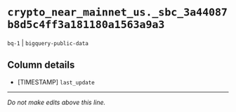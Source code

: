 # `crypto_near_mainnet_us._sbc_3a44087b8d5c4ff3a181180a1563a9a3`
`bq-1` | `bigquery-public-data`

## Column details
* [TIMESTAMP] `last_update`

-------------------------------------------------------------------------------
*Do not make edits above this line.*
